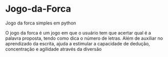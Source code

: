 # Jogo-da-Forca
Jogo da forca simples em python

 O jogo da forca é um jogo em que o usuário tem que acertar qual é a palavra proposta, tendo como dica o número de letras. Além de auxiliar no aprendizado da escrita, ajuda a estimular a capacidade de dedução, concentração e agilidade através da diversão
